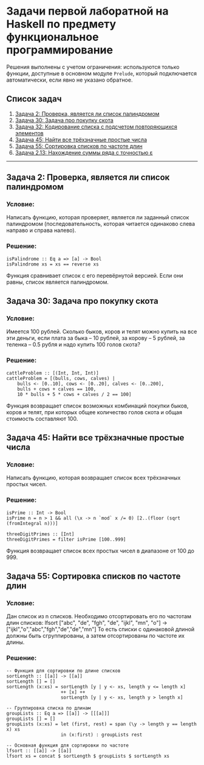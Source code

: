 # Задачи первой лаборатной на Haskell по предмету функциональное программирование

Решения выполнены с учетом ограничения: используются только функции, доступные в основном модуле `Prelude`, который подключается автоматически, если явно не указано обратное.

## Список задач
1. [Задача 2: Проверка, является ли список палиндромом](#задача-2-проверка-является-ли-список-палиндромом)
2. [Задача 30: Задача про покупку скота](#задача-30-задача-про-покупку-скота)
3. [Задача 32: Кодирование списка с подсчетом повторяющихся элементов](#задача-32-кодирование-списка-с-подсчетом-повторяющихся-элементов)
4. [Задача 45: Найти все трёхзначные простые числа](#задача-45-найти-все-трёхзначные-простые-числа)
5. [Задача 55: Сортировка списков по частоте длин](#задача-55-сортировка-списков-по-частоте-длин)
6. [Задача 2.13: Нахождение суммы ряда с точностью ε](#задача-213-нахождение-суммы-ряда-с-точностью-ε)

---

## Задача 2: Проверка, является ли список палиндромом

### Условие:
Написать функцию, которая проверяет, является ли заданный список палиндромом (последовательность, которая читается одинаково слева направо и справа налево).

### Решение:
```
isPalindrome :: Eq a => [a] -> Bool
isPalindrome xs = xs == reverse xs
```
Функция сравнивает список с его перевёрнутой версией. Если они равны, список является палиндромом.

## Задача 30: Задача про покупку скота

### Условие:
Имеется 100 рублей. Сколько быков, коров и телят можно купить на все эти деньги, если плата за быка – 10 рублей, за корову – 5 рублей, за теленка – 0.5 рубля и надо купить 100 голов скота?

### Решение:

```
cattleProblem :: [(Int, Int, Int)]
cattleProblem = [(bulls, cows, calves) | 
    bulls <- [0..10], cows <- [0..20], calves <- [0..200], 
    bulls + cows + calves == 100, 
    10 * bulls + 5 * cows + calves / 2 == 100]
```
Функция возвращает список возможных комбинаций покупки быков, коров и телят, при которых общее количество голов скота и общая стоимость составляют 100.

## Задача 45: Найти все трёхзначные простые числа

### Условие:
Написать функцию, которая возвращает список всех трёхзначных простых чисел.

### Решение:
```
isPrime :: Int -> Bool
isPrime n = n > 1 && all (\x -> n `mod` x /= 0) [2..(floor (sqrt (fromIntegral n)))]

threeDigitPrimes :: [Int]
threeDigitPrimes = filter isPrime [100..999]
```
Функция возвращает список всех простых чисел в диапазоне от 100 до 999.

## Задача 55: Сортировка списков по частоте длин

### Условие:
Дан список из n списков. Необходимо отсортировать его по частотам длин списков: lfsort ["abc", "de", "fgh", "de", "ijkl", "mn", "o"] -> ["ijkl","o","abc","fgh","de","de","mn"]
То есть списки с одинаковой длиной должны быть сгруппированы, а затем отсортированы по частоте их длины.

### Решение:
```
-- Функция для сортировки по длине списков
sortLength :: [[a]] -> [[a]]
sortLength [] = []
sortLength (x:xs) = sortLength [y | y <- xs, length y <= length x]
                    ++ [x] ++
                    sortLength [y | y <- xs, length y > length x]

-- Группировка списка по длинам
groupLists :: Eq a => [[a]] -> [[[a]]]
groupLists [] = []
groupLists (x:xs) = let (first, rest) = span (\y -> length y == length x) xs
                    in (x:first) : groupLists rest

-- Основная функция для сортировки по частоте
lfsort :: [[a]] -> [[a]]
lfsort xs = concat $ sortLength $ groupLists $ sortLength xs
```
